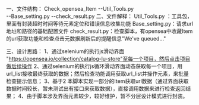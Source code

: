 一、文件结构：
	Check_opensea_Item
		--Util_Tools.py   
		--Base_setting.py
		--check_result.py
二、文件解释：
	Util_Tools.py ：工具包，里面有封装超时时间等待元素定位和错误信息收集功能
	Base_setting.py：请求url地址和路径的基础配置文件
	check_result.py：检查脚本，有opensea中收藏Item的url获取功能和检查点击元数据刷新后的提醒信息"We've queued..."
	
三、设计思路：
	1、通过selenium的执行js滑动界面 "https://opensea.io/collection/catalog-lu-store"至每一个项目，然后点击项目做后续操作
	2、通过selenium的执行js循环滑动界面动态获取每一个项目，用url_list接收最终获取的数据；然后检查功能调用获取url_list并操作元素，来批量检查提示信息；
	3、基于2 本脚本实现一部分的Item获取url数据（通过界面获取数据时间较长，暂未测试出有接口来获取数据），直接调用数据来进行检查返回结果；
	4、由于脚本涉及界面元素较少，较好维护，暂不分层设计模式进行封装。